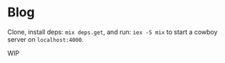 Blog
====

Clone, install deps: `mix deps.get`, and run: `iex -S mix` to start a
cowboy server on `localhost:4000`.

WIP
